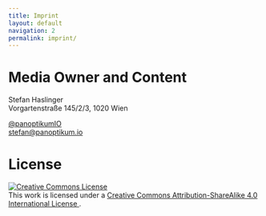 ```yaml
---
title: Imprint
layout: default
navigation: 2
permalink: imprint/
---
```


# Media Owner and Content

Stefan Haslinger<br/>
Vorgartenstraße 145/2/3, 1020 Wien

[@panoptikumIO](https://www.twitter.com/panoptikumio)<br/>
<stefan@panoptikum.io>


# License

<a rel="license"
   href="http://creativecommons.org/licenses/by-sa/4.0/">
  <img alt="Creative Commons License"
       style="border-width:0"
       src="https://i.creativecommons.org/l/by-sa/4.0/88x31.png" />
</a><br />
This work is licensed under a
<a rel="license"
   href="http://creativecommons.org/licenses/by-sa/4.0/">
  Creative Commons Attribution-ShareAlike 4.0 International License
</a>.
